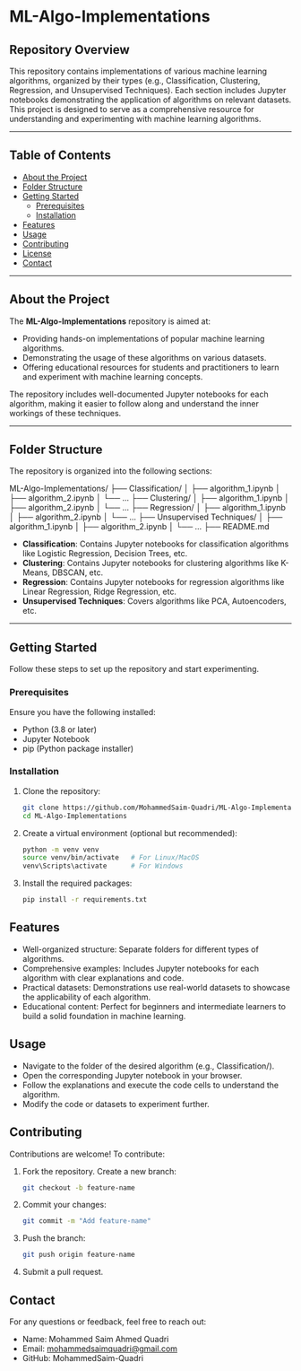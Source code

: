 # ML-Algo-Implementations

## Repository Overview
This repository contains implementations of various machine learning algorithms, organized by their types (e.g., Classification, Clustering, Regression, and Unsupervised Techniques). Each section includes Jupyter notebooks demonstrating the application of algorithms on relevant datasets. This project is designed to serve as a comprehensive resource for understanding and experimenting with machine learning algorithms.

---

## Table of Contents

- [About the Project](#about-the-project)
- [Folder Structure](#folder-structure)
- [Getting Started](#getting-started)
  - [Prerequisites](#prerequisites)
  - [Installation](#installation)
- [Features](#features)
- [Usage](#usage)
- [Contributing](#contributing)
- [License](#license)
- [Contact](#contact)

---

## About the Project

The **ML-Algo-Implementations** repository is aimed at:
- Providing hands-on implementations of popular machine learning algorithms.
- Demonstrating the usage of these algorithms on various datasets.
- Offering educational resources for students and practitioners to learn and experiment with machine learning concepts.

The repository includes well-documented Jupyter notebooks for each algorithm, making it easier to follow along and understand the inner workings of these techniques.

---

## Folder Structure

The repository is organized into the following sections:

ML-Algo-Implementations/ 
├── Classification/ 
│ ├── algorithm_1.ipynb 
│ ├── algorithm_2.ipynb 
│ └── ... 
├── Clustering/ 
│ ├── algorithm_1.ipynb 
│ ├── algorithm_2.ipynb 
│ └── ... 
├── Regression/ 
│ ├── algorithm_1.ipynb 
│ ├── algorithm_2.ipynb 
│ └── ... 
├── Unsupervised Techniques/ 
│ ├── algorithm_1.ipynb 
│ ├── algorithm_2.ipynb 
│ └── ... 
├── README.md

- **Classification**: Contains Jupyter notebooks for classification algorithms like Logistic Regression, Decision Trees, etc.
- **Clustering**: Contains Jupyter notebooks for clustering algorithms like K-Means, DBSCAN, etc.
- **Regression**: Contains Jupyter notebooks for regression algorithms like Linear Regression, Ridge Regression, etc.
- **Unsupervised Techniques**: Covers algorithms like PCA, Autoencoders, etc.

---

## Getting Started

Follow these steps to set up the repository and start experimenting.

### Prerequisites

Ensure you have the following installed:
- Python (3.8 or later)
- Jupyter Notebook
- pip (Python package installer)

### Installation

1. Clone the repository:
   ```bash
   git clone https://github.com/MohammedSaim-Quadri/ML-Algo-Implementations.git
   cd ML-Algo-Implementations
   ```

2. Create a virtual environment (optional but recommended):
    ```bash
    python -m venv venv
    source venv/bin/activate   # For Linux/MacOS
    venv\Scripts\activate      # For Windows
    ```

3. Install the required packages:
    ```bash
    pip install -r requirements.txt
    ```

## Features
- Well-organized structure: Separate folders for different types of algorithms.
- Comprehensive examples: Includes Jupyter notebooks for each algorithm with clear explanations and code.
- Practical datasets: Demonstrations use real-world datasets to showcase the applicability of each algorithm.
- Educational content: Perfect for beginners and intermediate learners to build a solid foundation in machine learning.

## Usage
- Navigate to the folder of the desired algorithm (e.g., Classification/).
- Open the corresponding Jupyter notebook in your browser.
- Follow the explanations and execute the code cells to understand the algorithm.
- Modify the code or datasets to experiment further.

## Contributing
Contributions are welcome! To contribute:

1. Fork the repository.
    Create a new branch:
    ```bash
    git checkout -b feature-name
    ```

2. Commit your changes:
    ```bash
    git commit -m "Add feature-name"
    ```

3. Push the branch:
    ```bash
    git push origin feature-name
    ```

4. Submit a pull request.


## Contact
For any questions or feedback, feel free to reach out:

- Name: Mohammed Saim Ahmed Quadri
- Email: mohammedsaimquadri@gmail.com
- GitHub: MohammedSaim-Quadri